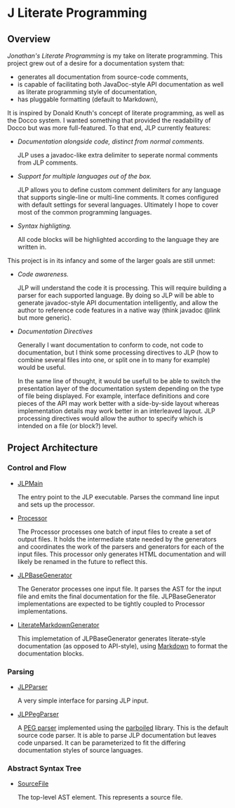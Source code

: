 # J Literate Programming

## Overview
*Jonathan's Literate Programming* is my take on literate programming.
This project grew out of a desire for a documentation system that:

* generates all documentation from source-code comments,
* is capable of facilitating both JavaDoc-style API documentation as well as
  literate programming style of documentation,
* has pluggable formatting (default to Markdown),

It is inspired by Donald Knuth's concept of literate programming, as well as
the Docco system. I wanted something that provided the readability of Docco
but was more full-featured. To that end, JLP currently features:

* *Documentation alongside code, distinct from normal comments.*

    JLP uses a javadoc-like extra delimiter to seperate normal comments from
    JLP comments.

* *Support for multiple languages out of the box.*

    JLP allows you to define custom comment delimiters for any language that
    supports single-line or multi-line comments. It comes configured with
    default settings for several languages. Ultimately I hope to cover most
    of the common programming languages.

* *Syntax highligting.*

    All code blocks will be highlighted according to the language they are
    written in.

This project is in its infancy and some of the larger goals are still unmet:

* *Code awareness.*

    JLP will understand the code it is processing. This will require building
    a parser for each supported language. By doing so JLP will be able to
    generate javadoc-style API documentation intelligently, and allow the
    author to reference code features in a native way (think javadoc @link
    but more generic).

* *Documentation Directives*

    Generally I want documentation to conform to code, not code to
    documentation, but I think some processing directives to JLP (how to
    combine several files into one, or split one in to many for example)
    would be useful.

    In the same line of thought, it would be usefull to be able to switch
    the presentation layer of the documentation system depending on the type
    of file being displayed. For example, interface definitions and core
    pieces of the API may work better with a side-by-side layout whereas
    implementation details may work better in an interleaved layout.
    JLP processing directives would allow the author to specify which is
    intended on a file (or block?) level.

## Project Architecture

### Control and Flow

* [JLPMain](https://jdbernard.github.io/jlp/doc/src/com/jdblabs/jlp/JLPMain.groovy.html)

    The entry point to the JLP executable. Parses the command line input and
    sets up the processor.

* [Processor](https://jdbernard.github.io/jlp/doc/src/com/jdblabs/jlp/Processor)

    The Processor processes one batch of input files to create a set of output files.
    It holds the intermediate state needed by the generators and coordinates the
    work of the parsers and generators for each of the input files. This
    processor only generates HTML documentation and will likely be renamed in
    the future to reflect this.

* [JLPBaseGenerator](https://jdbernard.github.io/jlp/doc/src/com/jdblabs/jlp/JLPBaseGenerator)

    The Generator processes one input file. It parses the AST for the input file
    and emits the final documentation for the file. JLPBaseGenerator
    implementations are expected to be tightly coupled to Processor
    implementations.

* [LiterateMarkdownGenerator](https://jdbernard.github.io/jlp/doc/src/com/jdblabs/jlp/LiterateMarkdownGenerator)

    This implemetation of JLPBaseGenerator generates literate-style
    documentation (as opposed to API-style), using
    [Markdown](http://daringfireball.net/projects/markdown/) to format the
    documentation blocks.

### Parsing

* [JLPParser](https://jdbernard.github.io/jlp/doc/src/com/jdblabs/jlp/JLPParser)

    A very simple interface for parsing JLP input.

* [JLPPegParser](https://jdbernard.github.io/jlp/doc/src/com/jdblabs/jlp/JLPPegParser)

    A [PEG parser](http://en.wikipedia.org/wiki/Parsing_expression_grammar)
    implemented using the [parboiled](http://www.parboiled.org) library. This
    is the default source code parser. It is able to parse JLP documentation
    but leaves code unparsed. It can be parameterized to fit the differing
    documentation styles of source languages.

### Abstract Syntax Tree

* [SourceFile](https://jdbernard.github.io/jlp/doc/src/com/jdblabs/jlp/JLPPegParserSourceFile)

    The top-level AST element. This represents a source file.
